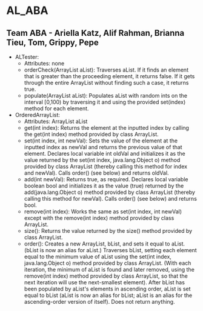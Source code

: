 # AL_ABA
## Team ABA - Ariella Katz, Alif Rahman, Brianna Tieu, Tom, Grippy, Pepe
* ALTester:
  * Attributes: none
  * orderCheck(ArrayList<Integer> aList): Traverses aList. If it finds an element that is greater than the proceeding 
  element, it returns false. If it gets through the entire ArrayList without finding such a case, it returns true.
  * populate(ArrayList<Integer> aList): Populates aList with random ints on the interval [0,100) by traversing it and 
  using the provided set(index) method for each element.
* OrderedArrayList:
  * Attributes: ArrayList<Integer> aList
  * get(int index): Returns the element at the inputted index by calling the get(int index) method provided by class 
  ArrayList.
  * set(int index, int newVal): Sets the value of the element at the inputted index as newVal and returns the previous 
  value of that element. Declares local variable int oldVal and initializes it as the value returned by the 
  set(int index, java.lang.Object o) method provided by class ArrayList (thereby calling this method for index and 
  newVal). Calls order() (see below) and returns oldVal.
  * add(int newVal): Returns true, as required. Declares local variable boolean bool and initializes it as the value 
  (true) returned by the add(java.lang.Object o) method provided by class ArrayList (thereby calling this method for 
  newVal). Calls order() (see below) and returns bool.
  * remove(int index): Works the same as set(int index, int newVal) except with the remove(int index) method 
  provided by class ArrayList.
  * size(): Returns the value returned by the size() method provided by class ArrayList.
  * order(): Creates a new ArrayList<Integer>, bList, and sets it equal to aList. (bList is now an alias for aList.) 
  Traverses bList, setting each element equal to the minimum value of aList using the set(int index, java.lang.Object o) 
  method provided by class ArrayList. (With each iteration, the minimum of aList is found and later removed, using the 
  remove(int index) method provided by class ArrayList, so that the next iteration will use the next-smallest element). 
  After bList has been populated by aList's elements in ascending order, aList is set equal to bList (aList is now an 
  alias for bList; aList is an alias for the ascending-order version of itself). Does not return anything.

